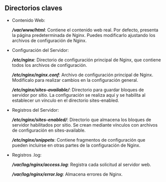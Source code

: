 ## Directorios claves

  * Contenido Web:

    ***/var/www/html***: Contiene el contenido web real. Por defecto, presenta la página predeterminada de Nginx. Puedes modificarlo ajustando los archivos de configuración de Nginx.

  * Configuración del Servidor:

    ***/etc/nginx***: Directorio de configuración principal de Nginx, que contiene todos los archivos de configuración.
    
    ***/etc/nginx/nginx.conf***: Archivo de configuración principal de Nginx. Modifícalo para realizar cambios en la configuración general.
    
    ***/etc/nginx/sites-available/***: Directorio para guardar bloques de servidor por sitio. La configuración se realiza aquí y se habilita al establecer un vínculo en el directorio sites-enabled.

  * Registros del Servidor:

    ***/etc/nginx/sites-enabled/***: Directorio que almacena los bloques de servidor habilitados por sitio. Se crean mediante vínculos con archivos de configuración en sites-available.
    
    ***/etc/nginx/snippets***: Contiene fragmentos de configuración que pueden incluirse en otras partes de la configuración de Nginx.

  * Registros .log:

    ***/var/log/nginx/access.log***: Registra cada solicitud al servidor web.
    
    ***/var/log/nginx/error.log***: Almacena errores de Nginx.
